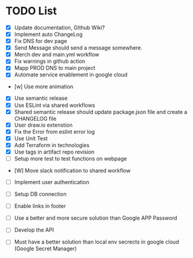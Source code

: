 # TODO List

- [x] Update documentation, GIthub Wiki?
- [x] Implement auto ChangeLog
- [x] Fix DNS for dev page
- [x] Send Message should send a message somewhere.
- [x] Merch dev and main.yml workflow
- [x] Fix warnings in github action
- [x] Mapp PROD DNS to main project
- [x] Automate service enablement in google cloud
- [w] Use more animation
- [x] Use semantic release
- [x] Use ESLint via shared workflows
- [x] Shared semantic release should update package.json file and create a CHANGELOG file
- [x] User draw.io extenstion 
- [x] Fix the Error from eslint error log
- [x] Use Unit Test
- [x] Add Terraform in technologies
- [x] Use tags in artifact repo revision
- [ ] Setup more test to test functions on webpage
- [W] Move slack notification to shared workflow
- [ ] Implement user authentication
- [ ] Setup DB connection
- [ ] Enable links in footer
- [ ] Use a better and more secure solution than Google APP Password
- [ ] Develop the API
- [ ] Must have a better solution than local env secrects in google cloud (Google Secret Manager)






